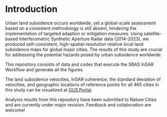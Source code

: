 # Introduction

Urban land subsidence occurs worldwide, yet a global-scale assessment based on a consistent methodology is still absent, hindering the implementation of targeted adaption or mitigation measures. Using satellite-based Interferometric Synthetic Aperture Radar data (2014-2023), we produced self-consistent, high-spatial-resolution relative local land subsidence maps for global major cities. The results of this study are crucial for addressing the potential hazards posed by urban subsidence worldwide.


This repository consists of data and codes that execute the SBAS InSAR Workflow and generate all the figures.

The land subsidence velocities, InSAR coherence, the standard deviation of velocities, and geographic locations of reference points for all 465 cities in this study can be visualized at [GUS Portal](https://ee-pkurelab.projects.earthengine.app/view/gus).

Analysis results from this repository have been submitted to Nature Cities and are currently under major revision. Feedback and collaboration are welcome!
